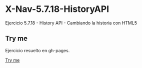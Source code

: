 # X-Nav-5.7.18-HistoryAPI
Ejercicio 5.7.18 - History API - Cambiando la historia con HTML5

## Try me
Ejercicio resuelto en gh-pages.


[Try me](http://adrioter94.github.io/X-Nav-5.7.18-HistoryAPI/control.html)
